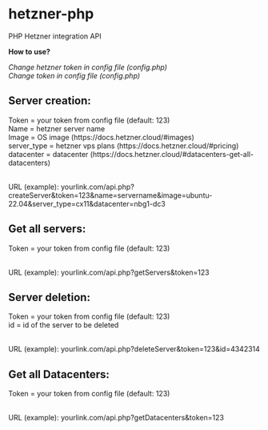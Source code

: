 # hetzner-php
PHP Hetzner integration API

<b>How to use?</b>

<i>Change hetzner token in config file (config.php)<br>
Change token in config file (config.php)<br></i>

<h2>Server creation:<br></h2>
Token = your token from config file (default: 123)<br>
Name = hetzner server name<br>
Image = OS image (https://docs.hetzner.cloud/#images)<br>
server_type = hetzner vps plans (https://docs.hetzner.cloud/#pricing)<br>
datacenter = datacenter (https://docs.hetzner.cloud/#datacenters-get-all-datacenters)<br><br>

URL (example): yourlink.com/api.php?createServer&token=123&name=servername&image=ubuntu-22.04&server_type=cx11&datacenter=nbg1-dc3<br>

<h2>Get all servers:<br></h2>
Token = your token from config file (default: 123)<br><br>

URL (example): yourlink.com/api.php?getServers&token=123<br>

<h2>Server deletion:<br></h2>
Token = your token from config file (default: 123)<br>
id = id of the server to be deleted<br><br>

URL (example): yourlink.com/api.php?deleteServer&token=123&id=4342314<br>

<h2>Get all Datacenters:<br></h2>
Token = your token from config file (default: 123)<br><br>

URL (example): yourlink.com/api.php?getDatacenters&token=123<br>
